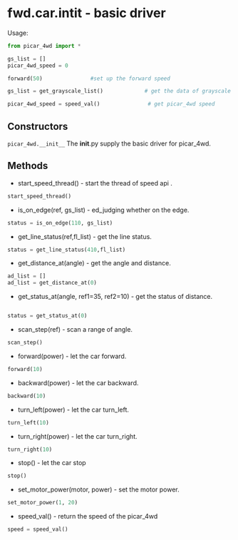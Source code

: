 # fwd.car.__intit__ - basic driver

Usage:
```python
from picar_4wd import *

gs_list = []
picar_4wd_speed = 0

forward(50)               #set up the forward speed

gs_list = get_grayscale_list()             # get the data of grayscale

picar_4wd_speed = speed_val()               # get picar_4wd speed

```
## Constructors
```picar_4wd.__init__```
The __init__.py supply the basic driver for picar_4wd.

## Methods
- start_speed_thread() - start the thread of speed api .
```python
start_speed_thread()
```
- is_on_edge(ref, gs_list) - ed_judging whether on the edge.
```python
status = is_on_edge(110, gs_list)
```
- get_line_status(ref,fl_list) - get the line status.
```python
status = get_line_status(410,fl_list) 
```
- get_distance_at(angle) - get the angle and distance.
```python
ad_list = []
ad_list = get_distance_at(0) 
```
- get_status_at(angle, ref1=35, ref2=10) - get the status of distance.
```python

status = get_status_at(0) 
```
- scan_step(ref) - scan a range of angle.
```python
scan_step() 
```
- forward(power) - let the car forward.
```python
forward(10)
```
- backward(power) - let the car backward.
```python
backward(10)
```
- turn_left(power) - let the car turn_left.
```python
turn_left(10)
```
- turn_right(power) - let the car turn_right.
```python
turn_right(10)
```
- stop() - let the car stop
```python
stop()
```
- set_motor_power(motor, power) - set the motor power.
```python
set_motor_power(1, 20)
```
- speed_val() - return the speed of the picar_4wd
```python
speed = speed_val()
```
